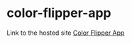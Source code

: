 # color-flipper-app

Link to the hosted site
[Color Flipper App](https://color-flipper-application.netlify.app/)
